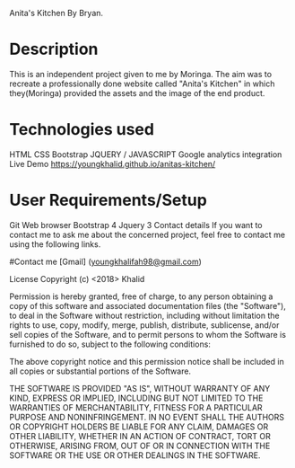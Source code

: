 Anita's Kitchen
By Bryan.
# Description
This is an independent project given to me by Moringa. The aim was to recreate a professionally done website called "Anita's Kitchen" in which they(Moringa) provided the assets and the image of the end product.

# Technologies used
HTML
CSS
Bootstrap
JQUERY / JAVASCRIPT
Google analytics integration
Live Demo
https://youngkhalid.github.io/anitas-kitchen/

# User Requirements/Setup
Git
Web browser
Bootstrap 4
Jquery 3
Contact details
If you want to contact me to ask me about the concerned project, feel free to contact me using the following links.

#Contact me
[Gmail] (youngkhalifah98@gmail.com)

License
Copyright (c) <2018> Khalid

Permission is hereby granted, free of charge, to any person obtaining a copy of this software and associated documentation files (the "Software"), to deal in the Software without restriction, including without limitation the rights to use, copy, modify, merge, publish, distribute, sublicense, and/or sell copies of the Software, and to permit persons to whom the Software is furnished to do so, subject to the following conditions:

The above copyright notice and this permission notice shall be included in all copies or substantial portions of the Software.

THE SOFTWARE IS PROVIDED "AS IS", WITHOUT WARRANTY OF ANY KIND, EXPRESS OR IMPLIED, INCLUDING BUT NOT LIMITED TO THE WARRANTIES OF MERCHANTABILITY, FITNESS FOR A PARTICULAR PURPOSE AND NONINFRINGEMENT. IN NO EVENT SHALL THE AUTHORS OR COPYRIGHT HOLDERS BE LIABLE FOR ANY CLAIM, DAMAGES OR OTHER LIABILITY, WHETHER IN AN ACTION OF CONTRACT, TORT OR OTHERWISE, ARISING FROM, OUT OF OR IN CONNECTION WITH THE SOFTWARE OR THE USE OR OTHER DEALINGS IN THE SOFTWARE.
